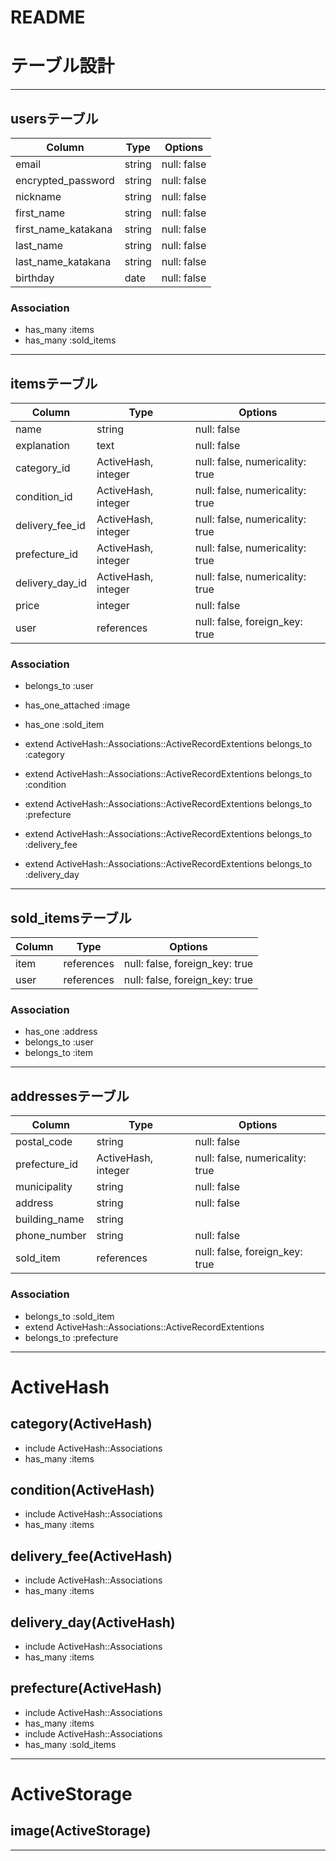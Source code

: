 # README

# テーブル設計
***
## usersテーブル
 
| Column              | Type    | Options     |
| ------------------- | ------- | ----------- |
| email               | string  | null: false |
| encrypted_password  | string  | null: false |
| nickname            | string  | null: false |
| first_name          | string  | null: false |
| first_name_katakana | string  | null: false |
| last_name           | string  | null: false |
| last_name_katakana  | string  | null: false |
| birthday            | date    | null: false |

### Association

- has_many :items
- has_many :sold_items
***
## itemsテーブル

| Column             | Type                | Options                         |
| ------------------ | ------------------- | ------------------------------- |
| name               | string              | null: false                     |
| explanation        | text                | null: false                     |
| category_id        | ActiveHash, integer | null: false, numericality: true |
| condition_id       | ActiveHash, integer | null: false, numericality: true |
| delivery_fee_id    | ActiveHash, integer | null: false, numericality: true |
| prefecture_id      | ActiveHash, integer | null: false, numericality: true |
| delivery_day_id    | ActiveHash, integer | null: false, numericality: true |
| price              | integer             | null: false                     |
| user               | references          | null: false, foreign_key: true  |

### Association

- belongs_to       :user
- has_one_attached :image
- has_one          :sold_item

- extend ActiveHash::Associations::ActiveRecordExtentions
  belongs_to :category
- extend ActiveHash::Associations::ActiveRecordExtentions
  belongs_to :condition 
- extend ActiveHash::Associations::ActiveRecordExtentions
  belongs_to :prefecture
- extend ActiveHash::Associations::ActiveRecordExtentions
  belongs_to :delivery_fee 
- extend ActiveHash::Associations::ActiveRecordExtentions
  belongs_to :delivery_day
***
## sold_itemsテーブル

| Column          | Type                | Options                         |
| --------------- | ------------------- | ------------------------------- |
| item            | references          | null: false, foreign_key: true  |
| user            | references          | null: false, foreign_key: true  |

### Association

- has_one :address
- belongs_to :user
- belongs_to :item
***
## addressesテーブル
| Column        | Type                | Options                         |
| ------------- | ------------------- | ------------------------------- |
| postal_code   | string              | null: false                     |
| prefecture_id | ActiveHash, integer | null: false, numericality: true |
| municipality  | string              | null: false                     |
| address       | string              | null: false                     |
| building_name | string              |                                 |
| phone_number  | string              | null: false                     |
| sold_item     | references          | null: false, foreign_key: true  |

### Association

- belongs_to :sold_item
- extend ActiveHash::Associations::ActiveRecordExtentions
- belongs_to :prefecture
***
# ActiveHash

## category(ActiveHash)
- include ActiveHash::Associations
- has_many :items
## condition(ActiveHash)
- include ActiveHash::Associations
- has_many :items
## delivery_fee(ActiveHash)
- include ActiveHash::Associations
- has_many :items
## delivery_day(ActiveHash)
- include ActiveHash::Associations
- has_many :items
## prefecture(ActiveHash)
- include ActiveHash::Associations
- has_many :items
- include ActiveHash::Associations
- has_many :sold_items
***
# ActiveStorage

## image(ActiveStorage)
***